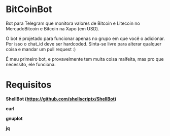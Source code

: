 # BitCoinBot
Bot para Telegram que monitora valores de Bitcoin e Litecoin no MercadoBitcoin e Bitcoin na Xapo (em USD).

O bot é projetado para funcionar apenas no grupo em que você o adicionar. Por isso o chat_id deve ser hardcoded.
Sinta-se livre para alterar qualquer coisa e mandar um pull request :)

É meu primeiro bot, e provavelmente tem muita coisa malfeita, mas pro que necessito, ele funciona.

# Requisitos

**ShellBot (https://github.com/shellscriptx/ShellBot)**

**curl**

**gnuplot**

**jq**
